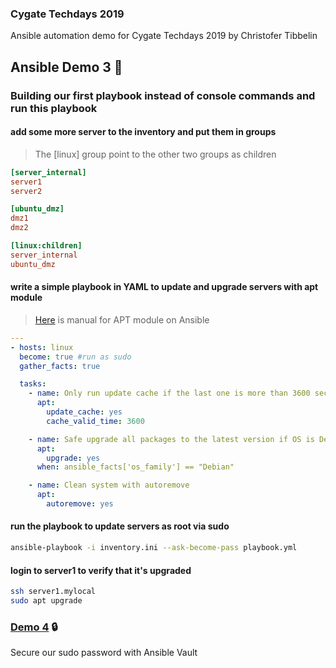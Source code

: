 ### Cygate Techdays 2019
Ansible automation demo for Cygate Techdays 2019 by Christofer Tibbelin

## Ansible Demo 3 :book:

### Building our first playbook instead of console commands and run this playbook

#### add some more server to the inventory and put them in groups
> The [linux] group point to the other two groups as children
```INI
[server_internal]
server1
server2

[ubuntu_dmz]
dmz1
dmz2

[linux:children]
server_internal
ubuntu_dmz
```

#### write a simple playbook in YAML to update and upgrade servers with apt module
> [Here](https://docs.ansible.com/ansible/latest/modules/apt_module.html) is manual for APT module on Ansible
```YAML
---
- hosts: linux
  become: true #run as sudo
  gather_facts: true

  tasks:
    - name: Only run update cache if the last one is more than 3600 seconds ago
      apt:
        update_cache: yes
        cache_valid_time: 3600

    - name: Safe upgrade all packages to the latest version if OS is Debian based
      apt:
        upgrade: yes
      when: ansible_facts['os_family'] == "Debian"

    - name: Clean system with autoremove
      apt:
        autoremove: yes
```

#### run the playbook to update servers as root via sudo
```sh
ansible-playbook -i inventory.ini --ask-become-pass playbook.yml
```

#### login to server1 to verify that it's upgraded
```sh
ssh server1.mylocal
sudo apt upgrade
```

### [Demo 4](../demo4/) :lock:
Secure our sudo password with Ansible Vault
